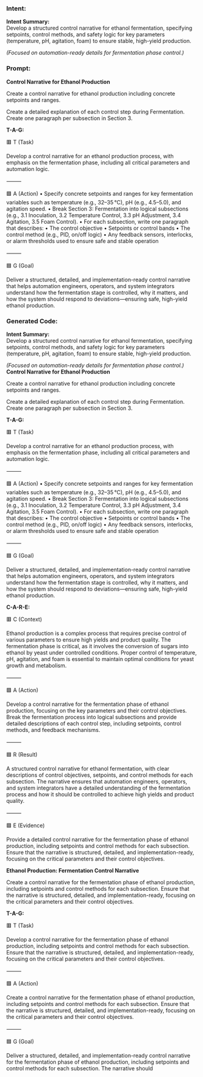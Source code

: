 ### Intent:
**Intent Summary:**  
Develop a structured control narrative for ethanol fermentation, specifying setpoints, control methods, and safety logic for key parameters (temperature, pH, agitation, foam) to ensure stable, high-yield production.  

*(Focused on automation-ready details for fermentation phase control.)*

### Prompt:
**Control Narrative for Ethanol Production**

Create a control narrative for ethanol production including concrete setpoints and ranges.

Create a detailed explanation of each control step during Fermentation. Create one paragraph per subsection in Section 3.

**T-A-G:**

🟥 T (Task)

Develop a control narrative for an ethanol production process, with emphasis on the fermentation phase, including all critical parameters and automation logic.

⸻

🟩 A (Action)
	•	Specify concrete setpoints and ranges for key fermentation variables such as temperature (e.g., 32–35 °C), pH (e.g., 4.5–5.0), and agitation speed.
	•	Break Section 3: Fermentation into logical subsections (e.g., 3.1 Inoculation, 3.2 Temperature Control, 3.3 pH Adjustment, 3.4 Agitation, 3.5 Foam Control).
	•	For each subsection, write one paragraph that describes:
	•	The control objective
	•	Setpoints or control bands
	•	The control method (e.g., PID, on/off logic)
	•	Any feedback sensors, interlocks, or alarm thresholds used to ensure safe and stable operation

⸻

🟦 G (Goal)

Deliver a structured, detailed, and implementation-ready control narrative that helps automation engineers, operators, and system integrators understand how the fermentation stage is controlled, why it matters, and how the system should respond to deviations—ensuring safe, high-yield ethanol production.

### Generated Code:
**Intent Summary:**  
Develop a structured control narrative for ethanol fermentation, specifying setpoints, control methods, and safety logic for key parameters (temperature, pH, agitation, foam) to ensure stable, high-yield production.  

*(Focused on automation-ready details for fermentation phase control.)*
**Control Narrative for Ethanol Production**

Create a control narrative for ethanol production including concrete setpoints and ranges.

Create a detailed explanation of each control step during Fermentation. Create one paragraph per subsection in Section 3.

**T-A-G:**

🟥 T (Task)

Develop a control narrative for an ethanol production process, with emphasis on the fermentation phase, including all critical parameters and automation logic.

⸻

🟩 A (Action)
	•	Specify concrete setpoints and ranges for key fermentation variables such as temperature (e.g., 32–35 °C), pH (e.g., 4.5–5.0), and agitation speed.
	•	Break Section 3: Fermentation into logical subsections (e.g., 3.1 Inoculation, 3.2 Temperature Control, 3.3 pH Adjustment, 3.4 Agitation, 3.5 Foam Control).
	•	For each subsection, write one paragraph that describes:
	•	The control objective
	•	Setpoints or control bands
	•	The control method (e.g., PID, on/off logic)
	•	Any feedback sensors, interlocks, or alarm thresholds used to ensure safe and stable operation

⸻

🟦 G (Goal)

Deliver a structured, detailed, and implementation-ready control narrative that helps automation engineers, operators, and system integrators understand how the fermentation stage is controlled, why it matters, and how the system should respond to deviations—ensuring safe, high-yield ethanol production.  

**C-A-R-E:**

🟥 C (Context)

Ethanol production is a complex process that requires precise control of various parameters to ensure high yields and product quality. The fermentation phase is critical, as it involves the conversion of sugars into ethanol by yeast under controlled conditions. Proper control of temperature, pH, agitation, and foam is essential to maintain optimal conditions for yeast growth and metabolism.

⸻

🟩 A (Action)

Develop a control narrative for the fermentation phase of ethanol production, focusing on the key parameters and their control objectives. Break the fermentation process into logical subsections and provide detailed descriptions of each control step, including setpoints, control methods, and feedback mechanisms.

⸻

🟦 R (Result)

A structured control narrative for ethanol fermentation, with clear descriptions of control objectives, setpoints, and control methods for each subsection. The narrative ensures that automation engineers, operators, and system integrators have a detailed understanding of the fermentation process and how it should be controlled to achieve high yields and product quality.

⸻

🟩 E (Evidence)

Provide a detailed control narrative for the fermentation phase of ethanol production, including setpoints and control methods for each subsection. Ensure that the narrative is structured, detailed, and implementation-ready, focusing on the critical parameters and their control objectives.

**Ethanol Production: Fermentation Control Narrative**

Create a control narrative for the fermentation phase of ethanol production, including setpoints and control methods for each subsection. Ensure that the narrative is structured, detailed, and implementation-ready, focusing on the critical parameters and their control objectives.

**T-A-G:**

🟥 T (Task)

Develop a control narrative for the fermentation phase of ethanol production, including setpoints and control methods for each subsection. Ensure that the narrative is structured, detailed, and implementation-ready, focusing on the critical parameters and their control objectives.

⸻

🟩 A (Action)

Create a control narrative for the fermentation phase of ethanol production, including setpoints and control methods for each subsection. Ensure that the narrative is structured, detailed, and implementation-ready, focusing on the critical parameters and their control objectives.

⸻

🟦 G (Goal)

Deliver a structured, detailed, and implementation-ready control narrative for the fermentation phase of ethanol production, including setpoints and control methods for each subsection. The narrative should
